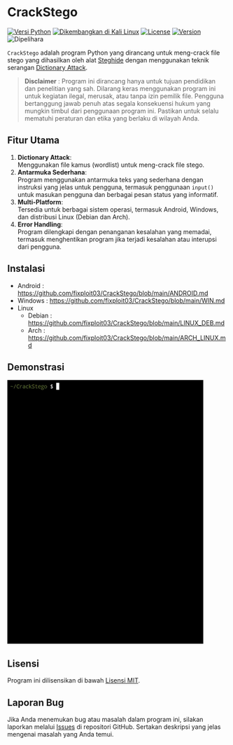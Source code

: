 # CrackStego

[![Versi Python](https://img.shields.io/badge/versi-python%20%E2%89%A5%203.6-blue.svg)](https://www.python.org/)
[![Dikembangkan di Kali Linux](https://img.shields.io/badge/Dikembangkan%20di-Kali%20Linux-blueviolet)](https://www.kali.org/)
[![License](https://img.shields.io/badge/lisensi-MIT-green)](https://github.com/fixploit03/CrackStego/blob/main/LICENSE)
[![Version](https://img.shields.io/badge/versi-1.0.0-blue)](https://github.com/fixploit03/CrackStego/releases)
![Dipelihara](https://img.shields.io/badge/Dipelihara-Ya-96c40f)

`CrackStego` adalah program Python yang dirancang untuk meng-crack file stego yang dihasilkan oleh alat [Steghide](https://steghide.sourceforge.net/) dengan menggunakan teknik serangan [Dictionary Attack](https://www.asdf.id/definisi-dictionary-attack-adalah/).

> **Disclaimer** : Program ini dirancang hanya untuk tujuan pendidikan dan penelitian yang sah.
Dilarang keras menggunakan program ini untuk kegiatan ilegal, merusak,
atau tanpa izin pemilik file. Pengguna bertanggung jawab penuh atas segala
konsekuensi hukum yang mungkin timbul dari penggunaan program ini. Pastikan
untuk selalu mematuhi peraturan dan etika yang berlaku di wilayah Anda.

## Fitur Utama 

1. **Dictionary Attack**:  
   Menggunakan file kamus (wordlist) untuk meng-crack file stego.
2. **Antarmuka Sederhana**:  
   Program menggunakan antarmuka teks yang sederhana dengan instruksi yang jelas untuk pengguna, termasuk penggunaan `input()` untuk masukan pengguna dan berbagai pesan status yang informatif.
3. **Multi-Platform**:  
   Tersedia untuk berbagai sistem operasi, termasuk Android, Windows, dan distribusi Linux (Debian dan Arch).
4. **Error Handling**:  
   Program dilengkapi dengan penanganan kesalahan yang memadai, termasuk menghentikan program jika terjadi kesalahan atau interupsi dari pengguna.

## Instalasi

- Android : https://github.com/fixploit03/CrackStego/blob/main/ANDROID.md
- Windows : https://github.com/fixploit03/CrackStego/blob/main/WIN.md
- Linux
  - Debian : https://github.com/fixploit03/CrackStego/blob/main/LINUX_DEB.md
  - Arch : https://github.com/fixploit03/CrackStego/blob/main/ARCH_LINUX.md

## Demonstrasi

![](https://github.com/fixploit03/CrackStego/blob/main/demonstrasi.gif)

## Lisensi 

Program ini dilisensikan di bawah [Lisensi MIT](https://github.com/fixploit03/CrackStego/blob/main/LICENSE).

## Laporan Bug

Jika Anda menemukan bug atau masalah dalam program ini, silakan laporkan melalui [Issues]() di repositori GitHub. Sertakan deskripsi yang jelas mengenai masalah yang Anda temui.
